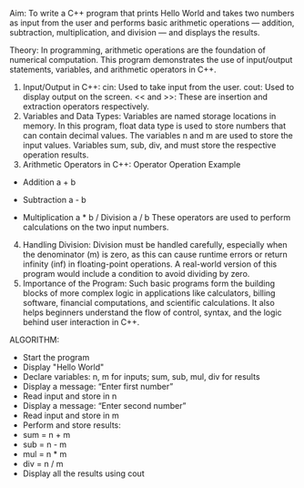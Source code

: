Aim:
To write a C++ program that prints Hello World and takes two numbers as input from the user and performs basic arithmetic operations — addition, subtraction, multiplication, and division — and displays the results.

Theory:
In programming, arithmetic operations are the foundation of numerical computation. This program demonstrates the use of input/output statements, variables, and arithmetic operators in C++.
1. Input/Output in C++:
cin: Used to take input from the user.
cout: Used to display output on the screen.
<< and >>: These are insertion and extraction operators respectively.
 2. Variables and Data Types:
Variables are named storage locations in memory.
In this program, float data type is used to store numbers that can contain decimal values.
The variables n and m are used to store the input values.
Variables sum, sub, div, and must store the respective operation results.
 3. Arithmetic Operators in C++:
Operator	Operation	Example
+	Addition	a + b
-	Subtraction	a - b
*	Multiplication	a * b
/	Division	a / b
These operators are used to perform calculations on the two input numbers.
 4. Handling Division:
Division must be handled carefully, especially when the denominator (m) is zero, as this can cause runtime errors or return infinity (inf) in floating-point operations.
A real-world version of this program would include a condition to avoid dividing by zero.
 5. Importance of the Program:
Such basic programs form the building blocks of more complex logic in applications like calculators, billing software, financial computations, and scientific calculations.
It also helps beginners understand the flow of control, syntax, and the logic behind user interaction in C++.

ALGORITHM:


- Start the program
- Display "Hello World"
- Declare variables: n, m for inputs; sum, sub, mul, div for results
- Display a message: “Enter first number”
- Read input and store in n
- Display a message: “Enter second number”
- Read input and store in m
- Perform and store results:
- sum = n + m
- sub = n - m
- mul = n * m
- div = n / m
- Display all the results using cout
